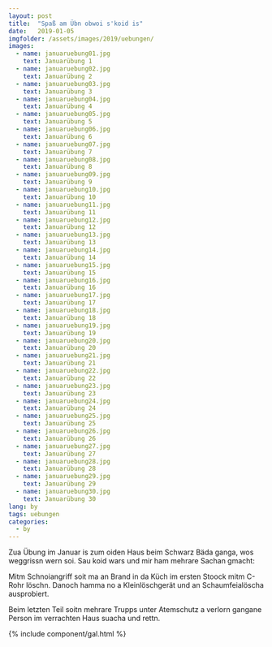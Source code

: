 ```yaml
---
layout: post
title:  "Spaß am Übn obwoi s'koid is"
date:   2019-01-05
imgfolder: /assets/images/2019/uebungen/
images:
  - name: januaruebung01.jpg
    text: Januarübung 1
  - name: januaruebung02.jpg
    text: Januarübung 2
  - name: januaruebung03.jpg
    text: Januarübung 3
  - name: januaruebung04.jpg
    text: Januarübung 4
  - name: januaruebung05.jpg
    text: Januarübung 5
  - name: januaruebung06.jpg
    text: Januarübung 6
  - name: januaruebung07.jpg
    text: Januarübung 7
  - name: januaruebung08.jpg
    text: Januarübung 8
  - name: januaruebung09.jpg
    text: Januarübung 9
  - name: januaruebung10.jpg
    text: Januarübung 10
  - name: januaruebung11.jpg
    text: Januarübung 11
  - name: januaruebung12.jpg
    text: Januarübung 12
  - name: januaruebung13.jpg
    text: Januarübung 13
  - name: januaruebung14.jpg
    text: Januarübung 14
  - name: januaruebung15.jpg
    text: Januarübung 15
  - name: januaruebung16.jpg
    text: Januarübung 16
  - name: januaruebung17.jpg
    text: Januarübung 17
  - name: januaruebung18.jpg
    text: Januarübung 18
  - name: januaruebung19.jpg
    text: Januarübung 19
  - name: januaruebung20.jpg
    text: Januarübung 20
  - name: januaruebung21.jpg
    text: Januarübung 21
  - name: januaruebung22.jpg
    text: Januarübung 22
  - name: januaruebung23.jpg
    text: Januarübung 23
  - name: januaruebung24.jpg
    text: Januarübung 24
  - name: januaruebung25.jpg
    text: Januarübung 25
  - name: januaruebung26.jpg
    text: Januarübung 26
  - name: januaruebung27.jpg
    text: Januarübung 27
  - name: januaruebung28.jpg
    text: Januarübung 28
  - name: januaruebung29.jpg
    text: Januarübung 29
  - name: januaruebung30.jpg
    text: Januarübung 30
lang: by
tags: uebungen
categories:
  - by
---
```


Zua Übung im Januar is zum oiden Haus beim Schwarz Bäda ganga, wos weggrissn wern soi. Sau koid wars und mir ham mehrare Sachan gmacht:

Mitm Schnoiangriff soit ma an Brand in da Küch im ersten Stoock mitm C-Rohr löschn. Danoch hamma no a Kleinlöschgerät und an Schaumfeialöscha ausprobiert.

Beim letzten Teil soitn mehrare Trupps unter Atemschutz a verlorn gangane Person im verrachten Haus suacha und rettn.

{% include component/gal.html %}
